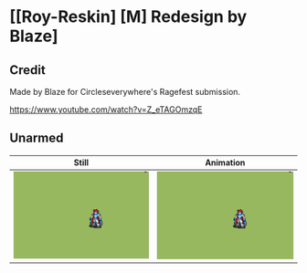 # [\[Roy-Reskin\] \[M\] Redesign by Blaze]

## Credit

Made by Blaze for Circleseverywhere's Ragefest submission.

https://www.youtube.com/watch?v=Z_eTAGOmzqE
	
## Unarmed

| Still | Animation |
| :---: | :-------: |
| ![Unarmed still](./Unarmed_000.png) | ![Unarmed animation](./Unarmed.gif) |
